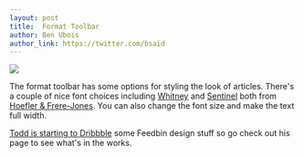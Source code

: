 ```yaml
---
layout: post
title:  Format Toolbar
author: Ben Ubois
author_link: https://twitter.com/bsaid
---
```


<img src="{{ 'images/2013-09-03/format-toolbar.gif' | asset_path }}" style="max-width: 764px;" />

The format toolbar has some options for styling the look of articles. There's a couple of nice font choices including [Whitney](http://www.typography.com/fonts/whitney/overview/) and [Sentinel](http://www.typography.com/fonts/sentinel/overview/) both from [Hoefler & Frere-Jones](http://www.typography.com). You can also change the font size and make the text full width.

[Todd is starting to Dribbble](http://dribbble.com/toddjcollins) some Feedbin design stuff so go check out his page to see what's in the works.